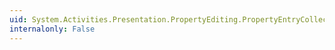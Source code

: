 ```yaml
---
uid: System.Activities.Presentation.PropertyEditing.PropertyEntryCollection.Item(System.String)
internalonly: False
---
```


